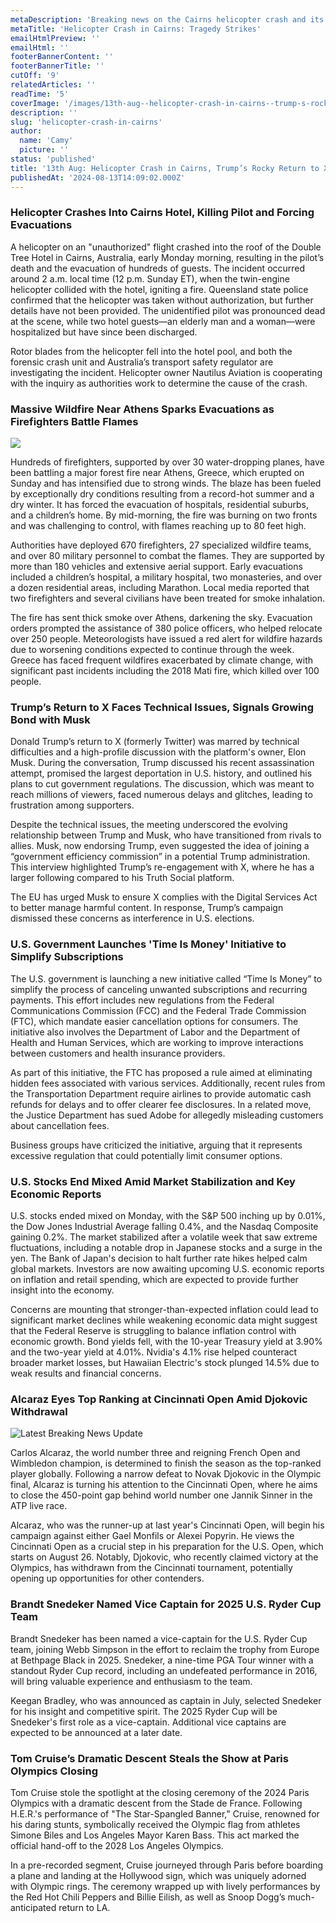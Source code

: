 ```yaml
---
metaDescription: 'Breaking news on the Cairns helicopter crash and its implications. Read the full story for updates and key details.'
metaTitle: 'Helicopter Crash in Cairns: Tragedy Strikes'
emailHtmlPreview: ''
emailHtml: ''
footerBannerContent: ''
footerBannerTitle: ''
cutOff: '9'
relatedArticles: ''
readTime: '5'
coverImage: '/images/13th-aug--helicopter-crash-in-cairns--trump-s-rocky-return-to-x-gwMj.webp'
description: ''
slug: 'helicopter-crash-in-cairns'
author:
  name: 'Camy'
  picture: ''
status: 'published'
title: '13th Aug: Helicopter Crash in Cairns, Trump’s Rocky Return to X'
publishedAt: '2024-08-13T14:09:02.000Z'
---
```


### Helicopter Crashes Into Cairns Hotel, Killing Pilot and Forcing Evacuations

A helicopter on an "unauthorized" flight crashed into the roof of the Double Tree Hotel in Cairns, Australia, early Monday morning, resulting in the pilot’s death and the evacuation of hundreds of guests. The incident occurred around 2 a.m. local time (12 p.m. Sunday ET), when the twin-engine helicopter collided with the hotel, igniting a fire. Queensland state police confirmed that the helicopter was taken without authorization, but further details have not been provided. The unidentified pilot was pronounced dead at the scene, while two hotel guests—an elderly man and a woman—were hospitalized but have since been discharged.

Rotor blades from the helicopter fell into the hotel pool, and both the forensic crash unit and Australia’s transport safety regulator are investigating the incident. Helicopter owner Nautilus Aviation is cooperating with the inquiry as authorities work to determine the cause of the crash.

### Massive Wildfire Near Athens Sparks Evacuations as Firefighters Battle Flames

![](/images/13th-aug--helicopter-crash-in-cairns--trump-s-rocky-return-to-x-IwMz.webp)

Hundreds of firefighters, supported by over 30 water-dropping planes, have been battling a major forest fire near Athens, Greece, which erupted on Sunday and has intensified due to strong winds. The blaze has been fueled by exceptionally dry conditions resulting from a record-hot summer and a dry winter. It has forced the evacuation of hospitals, residential suburbs, and a children’s home. By mid-morning, the fire was burning on two fronts and was challenging to control, with flames reaching up to 80 feet high.

Authorities have deployed 670 firefighters, 27 specialized wildfire teams, and over 80 military personnel to combat the flames. They are supported by more than 180 vehicles and extensive aerial support. Early evacuations included a children’s hospital, a military hospital, two monasteries, and over a dozen residential areas, including Marathon. Local media reported that two firefighters and several civilians have been treated for smoke inhalation.

The fire has sent thick smoke over Athens, darkening the sky. Evacuation orders prompted the assistance of 380 police officers, who helped relocate over 250 people. Meteorologists have issued a red alert for wildfire hazards due to worsening conditions expected to continue through the week. Greece has faced frequent wildfires exacerbated by climate change, with significant past incidents including the 2018 Mati fire, which killed over 100 people.

### Trump’s Return to X Faces Technical Issues, Signals Growing Bond with Musk

Donald Trump’s return to X (formerly Twitter) was marred by technical difficulties and a high-profile discussion with the platform's owner, Elon Musk. During the conversation, Trump discussed his recent assassination attempt, promised the largest deportation in U.S. history, and outlined his plans to cut government regulations. The discussion, which was meant to reach millions of viewers, faced numerous delays and glitches, leading to frustration among supporters.

Despite the technical issues, the meeting underscored the evolving relationship between Trump and Musk, who have transitioned from rivals to allies. Musk, now endorsing Trump, even suggested the idea of joining a “government efficiency commission” in a potential Trump administration. This interview highlighted Trump’s re-engagement with X, where he has a larger following compared to his Truth Social platform.

The EU has urged Musk to ensure X complies with the Digital Services Act to better manage harmful content. In response, Trump’s campaign dismissed these concerns as interference in U.S. elections.

### U.S. Government Launches 'Time Is Money' Initiative to Simplify Subscriptions

The U.S. government is launching a new initiative called “Time Is Money” to simplify the process of canceling unwanted subscriptions and recurring payments. This effort includes new regulations from the Federal Communications Commission (FCC) and the Federal Trade Commission (FTC), which mandate easier cancellation options for consumers. The initiative also involves the Department of Labor and the Department of Health and Human Services, which are working to improve interactions between customers and health insurance providers.

As part of this initiative, the FTC has proposed a rule aimed at eliminating hidden fees associated with various services. Additionally, recent rules from the Transportation Department require airlines to provide automatic cash refunds for delays and to offer clearer fee disclosures. In a related move, the Justice Department has sued Adobe for allegedly misleading customers about cancellation fees.

Business groups have criticized the initiative, arguing that it represents excessive regulation that could potentially limit consumer options.

### U.S. Stocks End Mixed Amid Market Stabilization and Key Economic Reports

U.S. stocks ended mixed on Monday, with the S&P 500 inching up by 0.01%, the Dow Jones Industrial Average falling 0.4%, and the Nasdaq Composite gaining 0.2%. The market stabilized after a volatile week that saw extreme fluctuations, including a notable drop in Japanese stocks and a surge in the yen. The Bank of Japan's decision to halt further rate hikes helped calm global markets. Investors are now awaiting upcoming U.S. economic reports on inflation and retail spending, which are expected to provide further insight into the economy.

Concerns are mounting that stronger-than-expected inflation could lead to significant market declines while weakening economic data might suggest that the Federal Reserve is struggling to balance inflation control with economic growth. Bond yields fell, with the 10-year Treasury yield at 3.90% and the two-year yield at 4.01%. Nvidia's 4.1% rise helped counteract broader market losses, but Hawaiian Electric's stock plunged 14.5% due to weak results and financial concerns.

### Alcaraz Eyes Top Ranking at Cincinnati Open Amid Djokovic Withdrawal

![Latest Breaking News Update](/images/b5b-M1MD.webp)

Carlos Alcaraz, the world number three and reigning French Open and Wimbledon champion, is determined to finish the season as the top-ranked player globally. Following a narrow defeat to Novak Djokovic in the Olympic final, Alcaraz is turning his attention to the Cincinnati Open, where he aims to close the 450-point gap behind world number one Jannik Sinner in the ATP live race.

Alcaraz, who was the runner-up at last year's Cincinnati Open, will begin his campaign against either Gael Monfils or Alexei Popyrin. He views the Cincinnati Open as a crucial step in his preparation for the U.S. Open, which starts on August 26. Notably, Djokovic, who recently claimed victory at the Olympics, has withdrawn from the Cincinnati tournament, potentially opening up opportunities for other contenders.

### Brandt Snedeker Named Vice Captain for 2025 U.S. Ryder Cup Team

Brandt Snedeker has been named a vice-captain for the U.S. Ryder Cup team, joining Webb Simpson in the effort to reclaim the trophy from Europe at Bethpage Black in 2025. Snedeker, a nine-time PGA Tour winner with a standout Ryder Cup record, including an undefeated performance in 2016, will bring valuable experience and enthusiasm to the team.

Keegan Bradley, who was announced as captain in July, selected Snedeker for his insight and competitive spirit. The 2025 Ryder Cup will be Snedeker's first role as a vice-captain. Additional vice captains are expected to be announced at a later date.

### Tom Cruise’s Dramatic Descent Steals the Show at Paris Olympics Closing

Tom Cruise stole the spotlight at the closing ceremony of the 2024 Paris Olympics with a dramatic descent from the Stade de France. Following H.E.R.'s performance of "The Star-Spangled Banner," Cruise, renowned for his daring stunts, symbolically received the Olympic flag from athletes Simone Biles and Los Angeles Mayor Karen Bass. This act marked the official hand-off to the 2028 Los Angeles Olympics.

In a pre-recorded segment, Cruise journeyed through Paris before boarding a plane and landing at the Hollywood sign, which was uniquely adorned with Olympic rings. The ceremony wrapped up with lively performances by the Red Hot Chili Peppers and Billie Eilish, as well as Snoop Dogg’s much-anticipated return to LA.